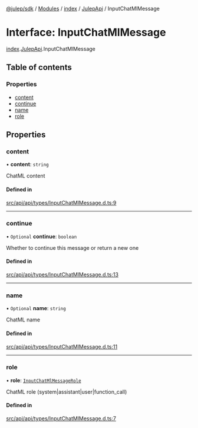 [@julep/sdk](../README.md) / [Modules](../modules.md) / [index](../modules/index.md) / [JulepApi](../modules/index.JulepApi.md) / InputChatMlMessage

# Interface: InputChatMlMessage

[index](../modules/index.md).[JulepApi](../modules/index.JulepApi.md).InputChatMlMessage

## Table of contents

### Properties

- [content](index.JulepApi.InputChatMlMessage.md#content)
- [continue](index.JulepApi.InputChatMlMessage.md#continue)
- [name](index.JulepApi.InputChatMlMessage.md#name)
- [role](index.JulepApi.InputChatMlMessage.md#role)

## Properties

### content

• **content**: `string`

ChatML content

#### Defined in

[src/api/api/types/InputChatMlMessage.d.ts:9](https://github.com/julep-ai/samantha-dev/blob/4200383/sdks/js/src/api/api/types/InputChatMlMessage.d.ts#L9)

___

### continue

• `Optional` **continue**: `boolean`

Whether to continue this message or return a new one

#### Defined in

[src/api/api/types/InputChatMlMessage.d.ts:13](https://github.com/julep-ai/samantha-dev/blob/4200383/sdks/js/src/api/api/types/InputChatMlMessage.d.ts#L13)

___

### name

• `Optional` **name**: `string`

ChatML name

#### Defined in

[src/api/api/types/InputChatMlMessage.d.ts:11](https://github.com/julep-ai/samantha-dev/blob/4200383/sdks/js/src/api/api/types/InputChatMlMessage.d.ts#L11)

___

### role

• **role**: [`InputChatMlMessageRole`](../modules/index.JulepApi.md#inputchatmlmessagerole)

ChatML role (system|assistant|user|function_call)

#### Defined in

[src/api/api/types/InputChatMlMessage.d.ts:7](https://github.com/julep-ai/samantha-dev/blob/4200383/sdks/js/src/api/api/types/InputChatMlMessage.d.ts#L7)
